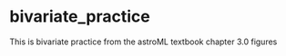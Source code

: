 bivariate_practice
==================

This is bivariate practice from the astroML textbook chapter 3.0 figures
